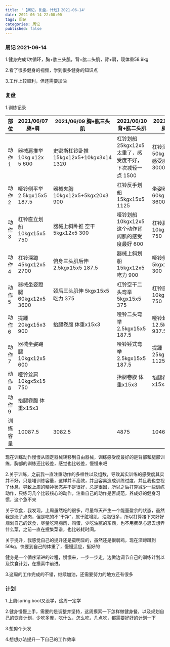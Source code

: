 ```yaml
---
title: '【周记，复盘，计划】2021-06-14'
date: 2021-06-14 22:00:00
tags: 周记
categories: 周记
published: false
---
```




### 周记 2021-06-14

1.健身完成1次循环，胸+肱三头肌，背+肱二头肌，背+肩，现体重58.9kg

2.看了很多健身的视频，学到很多健身的知识点

3.工作上较顺利，但还需要加油



### 复盘

1.训练记录

| 部位  | 2021/06/07 腿+肩       | 2021/06/09 胸+肱三头肌 | 2021/06/10背+肱二头肌 | 2021/06/11 腿+肩 |
| ----- | ---------------------- | ----------- | ----- | ---- |
| 动作1 | 器械肩推举 10kg x12x 5 600 | 史密斯杠铃卧推 15kgx12x5+10kgx3x14 1320 | 杠铃划船 25kgx12x5 太重了，感受度不好，下次减轻一点 1500 | 杠铃深蹲 50kgx12x5 感受度巨好 3000 |
|动作2|哑铃侧平举 2.5kgx15x5 187.5|器械夹胸 10kgx12x5+5kgx20x3 900|杠铃反手划船 15kgx15x5 1125|坐姿器械蹬腿 60kgx12x5 3600|
|动作3|杠铃直立划船 10kgx15x5 750|器械上斜卧推 空干5kgx12x5 300|哑铃划船 10kgx12x5 这个动作背阔肌的感受度最好 600|杠铃肩推 10kgx15x5 750|
|动作4|杠铃深蹲 45kgx12x5 2700|俯身三头肌后伸 2.5kgx15x5 187.5|器械上斜划船 15kgx12x5 吃力 900|哑铃侧平举 5kgx12x5 300|
|动作5|器械坐姿蹬腿 60kgx12x5 3600|颈后三头肌伸 5kgx15x5 吃力 375|杠铃空干二头弯举 5kgx15x5 375|杠铃直立划船 10kgx15x5 750|
|动作6|提踵20kgx15x3 900|抬腿卷腹 体重x15x3|哑铃二头弯举 2.5kgx15x5 187.5|哑铃耸肩 12.5kgx15x5 937.5|
|动作7|器械坐姿踢腿10kgx12x5 600||哑铃锤式弯举 2.5kgx15x5 187.5|提踵 25kgx15x3 1125|
|动作8|哑铃耸肩10kgx5x15 750||抬腿卷腹 体重x15x3|抬腿卷腹 体重x15x3|
|动作9|抬腿卷腹 体重x15x3||||
|训练容量|10087.5|3082.5|4875|10462.5|



现在训练动作慢慢从固定器械转移到自由器械，训练感受度最好的是背部和腿部训练，胸部的训练还比较差，感觉也比较差，慢慢来吧

2.关于训练，之前我一直注重动作的多样性以及组数，导致其实训练的感受度其实并不好，只是堆训练容量，这样并不高效，并且容易造成训练过度，并且我也忽视了休息，导致上周的精神状态并不是很好，总是很困，所以之后打算减少一些训练动作，只练习几个比较核心的动作，注重自己的动作是否规范，养成好的健身习惯，这个急不来

关于饮食，我发现，上周虽然吃的很多，尽量每天产生一个能量盈余的状态，虽然我是涨了点肉，但是吃的不“干净”，属于脏增肌，油脂很多，所以打算接下来好好规划自己的饮食，尽量吃鸡胸肉，鸡蛋，少吃油腻的东西，也不用费尽心思去想弄什么菜，之前一直在搜集菜谱，也比较耗时间。

关于提升，我感觉自己的提升还是蛮明显的，虽然还是很弱鸡，现在深蹲蹲到50kg，快要到自己的体重了，慢慢适应，挺好的

健身是一个循序渐进的过程，慢慢来，一步一步走，边做边调节自己的训练计划以及饮食计划，在摸索中前进。

3.这周的工作完成的不错，继续加油，还需要努力的地方还有很多



### 计划

1.上周spring boot又没学，这周一定学

2.健身慢慢上手，需要的是调整并坚持，这周摸索一下怎样做健身餐，以及规划自己的饮食计划，少吃多餐，吃什么，怎么吃，几点吃，都需要好好的计划一下

3.想剪个头发

4.想想办法提升一下自己的工作效率
